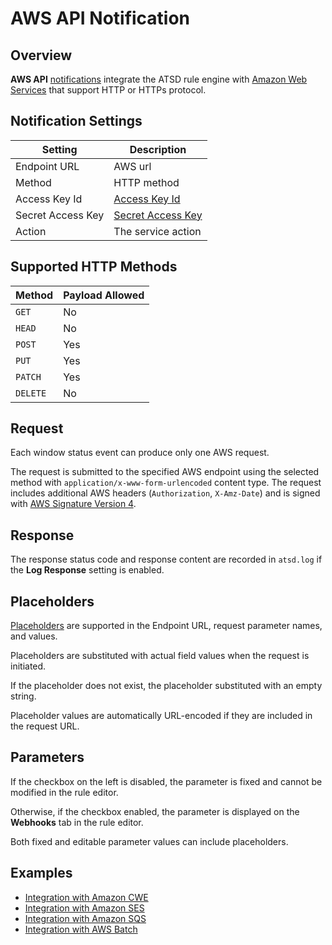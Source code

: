 # AWS API Notification

## Overview

**AWS API** [notifications](../notifications/README.md) integrate the ATSD rule engine with [Amazon Web Services](https://aws.amazon.com/) that support HTTP or HTTPs protocol.

## Notification Settings

|**Setting**|**Description**|
|---|---|
|Endpoint URL|AWS url|
|Method|HTTP method|
|Access Key Id|[Access Key Id](https://docs.aws.amazon.com/general/latest/gr/aws-sec-cred-types.html#access-keys-and-secret-access-keys)|
|Secret Access Key|[Secret Access Key](https://docs.aws.amazon.com/general/latest/gr/aws-sec-cred-types.html#access-keys-and-secret-access-keys)|
|Action|The service action|

## Supported HTTP Methods

| Method | Payload Allowed |
|---|---|
| `GET` | No |
| `HEAD` | No |
| `POST` | Yes |
| `PUT` | Yes |
| `PATCH` | Yes |
| `DELETE` | No |

## Request

Each window status event can produce only one AWS request.

The request is submitted to the specified AWS endpoint using the selected method with `application/x-www-form-urlencoded` content type. The request includes additional AWS headers (`Authorization`, `X-Amz-Date`) and is signed with [AWS Signature Version 4](https://docs.aws.amazon.com/general/latest/gr/signature-version-4.html).

## Response

The response status code and response content are recorded in `atsd.log` if the **Log Response** setting is enabled.

## Placeholders

[Placeholders](../placeholders.md) are supported in the Endpoint URL, request parameter names, and values.

Placeholders are substituted with actual field values when the request is initiated.

If the placeholder does not exist, the placeholder substituted with an empty string.

Placeholder values are automatically URL-encoded if they are included in the request URL.

## Parameters

If the checkbox on the left is disabled, the parameter is fixed and cannot be modified in the rule editor.

Otherwise, if the checkbox enabled, the parameter is displayed on the **Webhooks** tab in the rule editor.

Both fixed and editable parameter values can include placeholders.

## Examples

* [Integration with Amazon CWE](aws-api-cwe.md)
* [Integration with Amazon SES](aws-api-ses.md)
* [Integration with Amazon SQS](aws-api-sqs.md)
* [Integration with AWS Batch](aws-api-batch.md)

